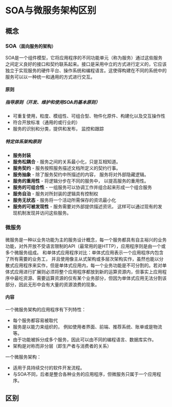 # SOA与微服务架构区别

## 概念
### SOA<small>（面向服务的架构）</small>
SOA是一个组件模型，它将应用程序的不同功能单元（称为服务）通过这些服务之间定义良好的接口和契约联系起来。接口是采用中立的方式进行定义的，它应该独立于实现服务的硬件平台、操作系统和编程语言。这使得构建在不同的系统中的服务可以以一种统一和通用的方式进行交互。

#### 原则
##### 指导原则（开发、维护和使用SOA的基本原则）

- 可重复使用，粒度、模组性、可组合型、物件化原件、构建化以及交互操作性
- 符合开放标准（通用的或行业的）
- 服务的识别和分类，提供和发布， 监控和跟踪

##### 特定体系架构原则
- **服务封装**
- **服务松耦合** - 服务之间的关系最小化，只是互相知道。
- **服务契约** - 服务按照服务描述文档所定义的契约行事。
- **服务抽象** - 除了服务契约中所描述的内容， 服务将对外部隐藏逻辑。
- **服务的重用性** - 将逻辑分步在不同的服务中， 以提高服务的重用性。
- **服务的可组合性** - 一组服务可以协调工作并组合起来形成一个组合服务
- **服务自治** - 服务对所封装的逻辑具有控制权
- **服务无状态** - 服务将一个活动所需保存的资讯最小化
- **服务的可被发现性** - 服务需要对外部提供描述资讯， 这样可以通过现有的发现机制发现并访问这些服务。

### 微服务
微服务是一种以业务功能为主的服务设计概念，每一个服务都具有自主裕兴的业务功能，对外开放不受语言限制的API（最常用的是HTTP），应用程序则是由一个或多个微服务组成。
和单体式应用程序对比：单体式应用表示一个应用程序内包含了所有需要的业务工， 并且使用像主从式架构或多层次架构实作，虽然也能以分散式应用程序来实作，但是单体式应用内，每一个业务功能是不可分割的。若对单体式应用进行扩展则必须将整个应用程序都放到新的运算资源内，但事实上应用程序中最吃资源、需要运算资源的仅有某个业务部分，但因为单体式应用无法分割该部分，因此无形中会有大量的资源浪费的现象。

#### 内容
一个微服务架构的应用程序有下列特性：
- 每个服务都容易被取代
- 服务是以能力来组织的， 例如使用者界面、前端、推荐系统、账单或是物流等。
- 由于功能被拆分成多个服务，因此可以由不同的编程语言、数据库实作。
- 架构是对称而非分层（即生产者与消费者的关系）

一个微服务架构：
- 适用于具持续交付的软件开发流程。
- 与SOA不同，后者是整合各种业务的应用程序，但微服务只属于一个应用程序。

## 区别






















